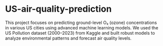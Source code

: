 # US-air-quality-prediction
This project focuses on predicting ground-level O₃ (ozone) concentrations in various US cities using advanced machine learning models. We used the US Pollution dataset (2000–2023) from Kaggle and built robust models to analyze environmental patterns and forecast air quality levels.

